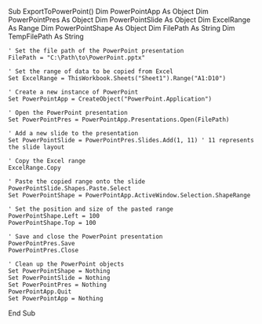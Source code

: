 Sub ExportToPowerPoint()
    Dim PowerPointApp As Object
    Dim PowerPointPres As Object
    Dim PowerPointSlide As Object
    Dim ExcelRange As Range
    Dim PowerPointShape As Object
    Dim FilePath As String
    Dim TempFilePath As String
    
    ' Set the file path of the PowerPoint presentation
    FilePath = "C:\Path\to\PowerPoint.pptx"
    
    ' Set the range of data to be copied from Excel
    Set ExcelRange = ThisWorkbook.Sheets("Sheet1").Range("A1:D10")
    
    ' Create a new instance of PowerPoint
    Set PowerPointApp = CreateObject("PowerPoint.Application")
    
    ' Open the PowerPoint presentation
    Set PowerPointPres = PowerPointApp.Presentations.Open(FilePath)
    
    ' Add a new slide to the presentation
    Set PowerPointSlide = PowerPointPres.Slides.Add(1, 11) ' 11 represents the slide layout
    
    ' Copy the Excel range
    ExcelRange.Copy
    
    ' Paste the copied range onto the slide
    PowerPointSlide.Shapes.Paste.Select
    Set PowerPointShape = PowerPointApp.ActiveWindow.Selection.ShapeRange
    
    ' Set the position and size of the pasted range
    PowerPointShape.Left = 100
    PowerPointShape.Top = 100
    
    ' Save and close the PowerPoint presentation
    PowerPointPres.Save
    PowerPointPres.Close
    
    ' Clean up the PowerPoint objects
    Set PowerPointShape = Nothing
    Set PowerPointSlide = Nothing
    Set PowerPointPres = Nothing
    PowerPointApp.Quit
    Set PowerPointApp = Nothing
End Sub
